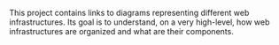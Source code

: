 This project contains links to diagrams representing different web infrastructures. Its goal is to understand, on a very high-level, how web infrastructures are organized and what are their components.

